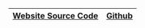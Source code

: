 | [Website Source Code](https://github.com/lesnake04/Website) | [Github](https://github.com/lesnake04) |
| ----------------------------------------------------------- | -------------------------------------- |
